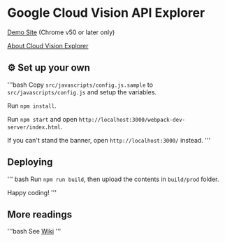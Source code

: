 # Google Cloud Vision API Explorer

[Demo Site](http://vision-explorer.reactive.ai/) (Chrome v50 or later only)

[About Cloud Vision Explorer](https://cloud.google.com/blog/big-data/2016/05/explore-the-galaxy-of-images-with-cloud-vision-api)

## :gear: Set up your own

'''bash
Copy `src/javascripts/config.js.sample` to `src/javascripts/config.js` and setup the variables.

Run `npm install`.

Run `npm start` and open `http://localhost:3000/webpack-dev-server/index.html`.

If you can't stand the banner, open `http://localhost:3000/` instead.
'''

## Deploying

''' bash
Run `npm run build`, then upload the contents in `build/prod` folder.

Happy coding!
'''

## More readings

'''bash
See [Wiki](https://github.com/reactiveai/cloud-vision-explorer/wiki/How-to-build-your-own-galaxy)
'''
